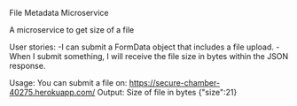 File Metadata Microservice

A microservice to get size of a file

User stories: 
-I can submit a FormData object that includes a file upload.
-When I submit something, I will receive the file size in bytes within the JSON response.

Usage:
You can submit a file on: https://secure-chamber-40275.herokuapp.com/
Output:
Size of file in bytes
{"size":21}